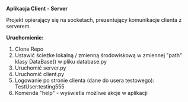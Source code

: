 **Aplikacja Client - Server**


Projekt opierający się na socketach, prezentujący komunikacje clienta z serverem.


**Uruchomienie:**
1. Clone Repo
2. Ustawić ścieżke lokalną / zmienną środowiskową w zmiennej "path" klasy DataBase() w pliku database.py 
3. Uruchomić server.py
4. Uruchomić client.py 
5. Logowanie po stronie clienta (dane do usera testowego):
    TestUser:testing555
6. Komenda "help" - wyświetla możliwe akcje w aplikacji
